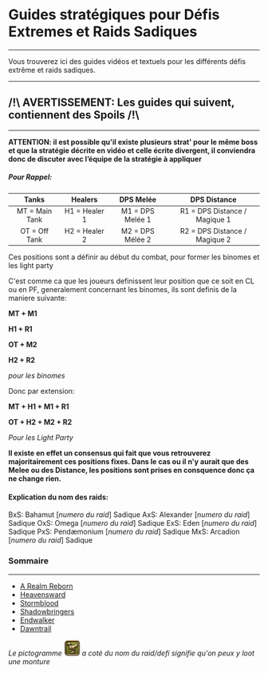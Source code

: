 # Guides stratégiques pour Défis Extremes et Raids Sadiques
---
Vous trouverez ici des guides vidéos et textuels pour les différents défis extrême et raids sadiques.

---
## /!\ AVERTISSEMENT: Les guides qui suivent, contiennent des Spoils /!\
---

**ATTENTION: il est possible qu'il existe plusieurs strat' pour le même boss et que la stratégie décrite en vidéo et celle écrite divergent, il conviendra donc de discuter avec l’équipe de la stratégie à appliquer**

##### Pour Rappel:

|     Tanks      |    Healers    |    DPS Melée     |         DPS Distance          |
| :------------: | :-----------: | :--------------: | :---------------------------: |
| MT = Main Tank | H1 = Healer 1 | M1 = DPS Melée 1 | R1 = DPS Distance / Magique 1 |
| OT = Off Tank  | H2 = Healer 2 | M2 = DPS Mélée 2 | R2 = DPS Distance / Magique 2 |

Ces positions sont a définir au début du combat, pour former les binomes et les light party

C'est comme ca que les joueurs definissent leur position que ce soit en CL ou en PF, generalement concernant les binomes, ils sont definis de la maniere suivante:

**MT + M1**

**H1 + R1**

**OT + M2**

**H2 + R2**

*pour les binomes*

Donc par extension:

**MT + H1 + M1 + R1**

 **OT + H2 + M2 + R2**

*Pour les Light Party*

**Il existe en effet un consensus qui fait que vous retrouverez majoritairement ces positions fixes. Dans le cas ou il n'y aurait que des Melee ou des Distance, les positions sont prises en consquence donc ça ne change rien.**

#### Explication du nom des raids:
BxS: Bahamut [*numero du raid*] Sadique
AxS: Alexander [*numero du raid*] Sadique
OxS: Omega [*numero du raid*] Sadique
ExS: Eden [*numero du raid*] Sadique
PxS: Pendæmonium [*numero du raid*] Sadique
MxS: Arcadion [*numero du raid*] Sadique

### Sommaire
---
* [A Realm Reborn](0-ARR.md)
* [Heavensward](1-HS.md)
* [Stormblood](2-SB.md)
* [Shadowbringers](3-SHB.md)
* [Endwalker](4-EW.md)
* [Dawntrail](5-DT.md)

*Le pictogramme ![mount](img/mount.png) a coté du nom du raid/defi signifie qu'on peux y loot une monture*
